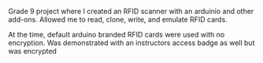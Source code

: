 Grade 9 project where I created an RFID scanner with an arduinio and other add-ons. Allowed me to read, clone, write, and emulate RFID cards.

At the time, default arduino branded RFID cards were used with no encryption. Was demonstrated with an instructors access badge as well but was encrypted
